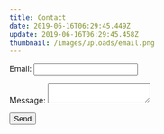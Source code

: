 ```yaml
---
title: Contact
date: 2019-06-16T06:29:45.449Z
update: 2019-06-16T06:29:45.458Z
thumbnail: /images/uploads/email.png
---
```

<form name="contact" method="POST" netlify-honeypot="bot-field" data-netlify="true">
  <p style="display:none;">
    <label>Don’t fill this out if you're human: <input name="bot-field" /></label>
  </p>
  <p>
    <label>Email: <input type="text" name="email" /></label>
  </p>
  <p>
    <label>Message: <textarea name="message"></textarea></label>
  </p>
  <p>
    <button type="submit">Send</button>
  </p>
</form>
